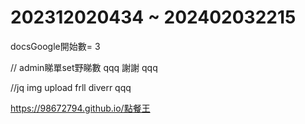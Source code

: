 # 202312020434 ~ 202402032215

docsGoogle開始數= 3 

// admin睇單set野睇數 qqq 謝謝 qqq

//jq img upload frll diverr qqq 



https://98672794.github.io/點餐王